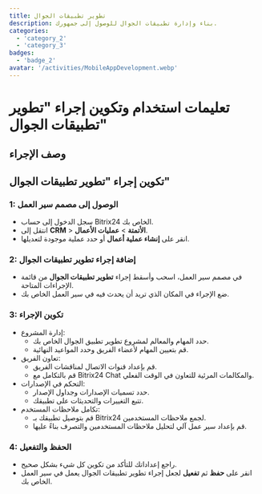 ```yaml
---
title: تطوير تطبيقات الجوال
description: بناء وإدارة تطبيقات الجوال للوصول إلى جمهورك.
categories: 
  - 'category_2'
  - 'category_3'
badges: 
  - 'badge_2' 
avatar: '/activities/MobileAppDevelopment.webp'
---
```

# تعليمات استخدام وتكوين إجراء "تطوير تطبيقات الجوال"

## وصف الإجراء

## **تكوين إجراء "تطوير تطبيقات الجوال"**

### 1: الوصول إلى مصمم سير العمل
- سجل الدخول إلى حساب Bitrix24 الخاص بك.
- انتقل إلى **CRM** > **الأتمتة** > **عمليات الأعمال**.
- انقر على **إنشاء عملية أعمال** أو حدد عملية موجودة لتعديلها.

### 2: إضافة إجراء تطوير تطبيقات الجوال
- في مصمم سير العمل، اسحب وأسقط إجراء **تطوير تطبيقات الجوال** من قائمة الإجراءات المتاحة.
- ضع الإجراء في المكان الذي تريد أن يحدث فيه في سير العمل الخاص بك.

### 3: تكوين الإجراء
- إدارة المشروع:
  - حدد المهام والمعالم لمشروع تطوير تطبيق الجوال الخاص بك.
  - قم بتعيين المهام لأعضاء الفريق وحدد المواعيد النهائية.
- تعاون الفريق:
  - قم بإعداد قنوات الاتصال لمناقشات الفريق.
  - قم بالتكامل مع Bitrix24 Chat والمكالمات المرئية للتعاون في الوقت الفعلي.
- التحكم في الإصدارات:
  - حدد تسميات الإصدارات وجداول الإصدار.
  - تتبع التغييرات والتحديثات على تطبيقك.
- تكامل ملاحظات المستخدم:
  - قم بتوصيل تطبيقك بـ Bitrix24 لجمع ملاحظات المستخدمين.
  - قم بإعداد سير عمل آلي لتحليل ملاحظات المستخدمين والتصرف بناءً عليها.

### 4: الحفظ والتفعيل
- راجع إعداداتك للتأكد من تكوين كل شيء بشكل صحيح.
- انقر على **حفظ** ثم **تفعيل** لجعل إجراء تطوير تطبيقات الجوال يعمل في سير العمل الخاص بك.